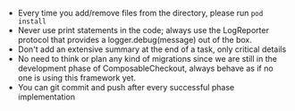 - Every time you add/remove files from the directory, please run `pod install`
- Never use print statements in the code; always use the LogReporter protocol that provides a logger.debug(message) out of the box.
- Don't add an extensive summary at the end of a task, only critical details
- No need to think or plan any kind of migrations since we are still in the development phase of ComposableCheckout, always behave as if no one is using this framework yet.
- You can git commit and push after every successful phase implementation
